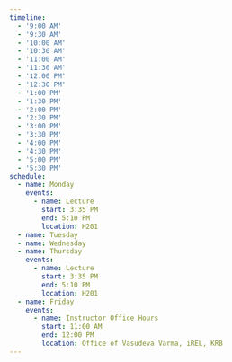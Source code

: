 ```yaml
---
timeline:
  - '9:00 AM'
  - '9:30 AM'
  - '10:00 AM'
  - '10:30 AM'
  - '11:00 AM'
  - '11:30 AM'
  - '12:00 PM'
  - '12:30 PM'
  - '1:00 PM'
  - '1:30 PM'
  - '2:00 PM'
  - '2:30 PM'
  - '3:00 PM'
  - '3:30 PM'
  - '4:00 PM'
  - '4:30 PM'
  - '5:00 PM'
  - '5:30 PM'
schedule:
  - name: Monday
    events:
      - name: Lecture
        start: 3:35 PM
        end: 5:10 PM
        location: H201
  - name: Tuesday
  - name: Wednesday
  - name: Thursday
    events:
      - name: Lecture
        start: 3:35 PM
        end: 5:10 PM
        location: H201
  - name: Friday
    events:
      - name: Instructor Office Hours
        start: 11:00 AM
        end: 12:00 PM
        location: Office of Vasudeva Varma, iREL, KRB
---
```

